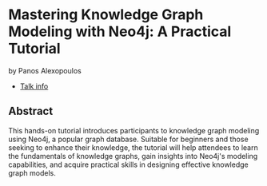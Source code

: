 # Mastering Knowledge Graph Modeling with Neo4j: A Practical Tutorial
by Panos Alexopoulos
* [Talk info](https://amsterdam2023.pydata.org/cfp/talk/MV7H7N/)
## Abstract
This hands-on tutorial introduces participants to knowledge graph modeling using Neo4j, a popular graph database. Suitable for beginners and those seeking to enhance their knowledge, the tutorial will help attendees to learn the fundamentals of knowledge graphs, gain insights into Neo4j's modeling capabilities, and acquire practical skills in designing effective knowledge graph models.

